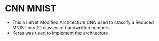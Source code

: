# CNN MNIST

* This a LeNet Modified Architecture CNN used to classify a Reduced MNIST into 10 classes of handwritten numbers.
* Keras was used to implement the architecture
 